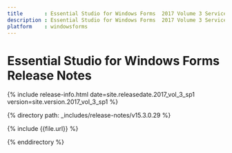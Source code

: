 ```yaml
---
title       : Essential Studio for Windows Forms  2017 Volume 3 Service Pack 1 Release Notes
description : Essential Studio for Windows Forms  2017 Volume 3 Service Pack 1 Release Notes
platform    : windowsforms
---
```


# Essential Studio for Windows Forms  Release Notes

{% include release-info.html date=site.releasedate.2017_vol_3_sp1 version=site.version.2017_vol_3_sp1 %} 

{% directory path: _includes/release-notes/v15.3.0.29  %}

{% include {{file.url}} %}

{% enddirectory %}